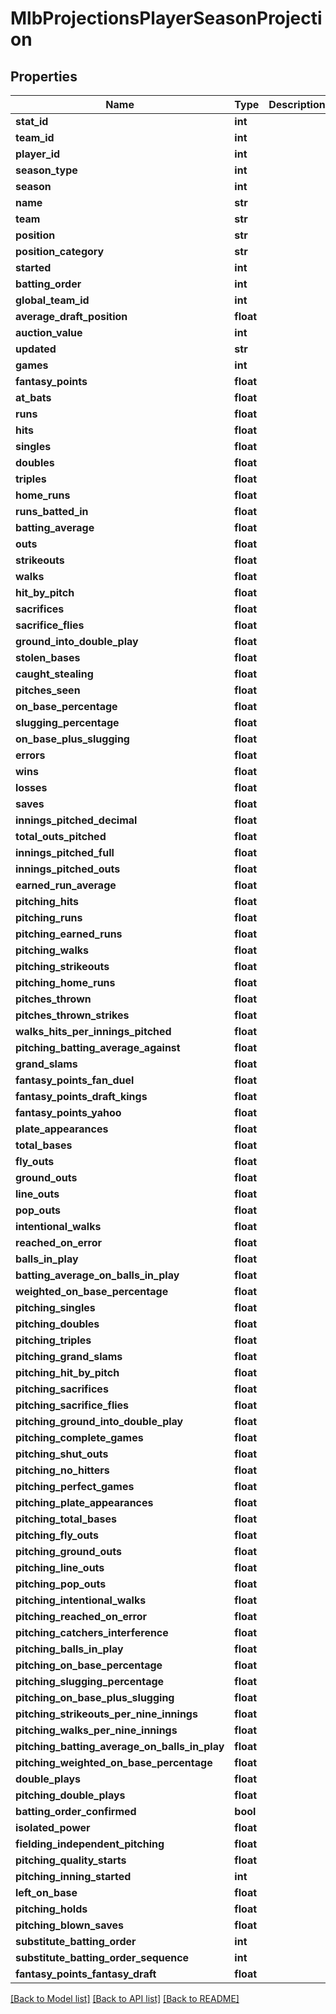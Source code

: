 # MlbProjectionsPlayerSeasonProjection

## Properties
Name | Type | Description | Notes
------------ | ------------- | ------------- | -------------
**stat_id** | **int** |  | [optional] 
**team_id** | **int** |  | [optional] 
**player_id** | **int** |  | [optional] 
**season_type** | **int** |  | [optional] 
**season** | **int** |  | [optional] 
**name** | **str** |  | [optional] 
**team** | **str** |  | [optional] 
**position** | **str** |  | [optional] 
**position_category** | **str** |  | [optional] 
**started** | **int** |  | [optional] 
**batting_order** | **int** |  | [optional] 
**global_team_id** | **int** |  | [optional] 
**average_draft_position** | **float** |  | [optional] 
**auction_value** | **int** |  | [optional] 
**updated** | **str** |  | [optional] 
**games** | **int** |  | [optional] 
**fantasy_points** | **float** |  | [optional] 
**at_bats** | **float** |  | [optional] 
**runs** | **float** |  | [optional] 
**hits** | **float** |  | [optional] 
**singles** | **float** |  | [optional] 
**doubles** | **float** |  | [optional] 
**triples** | **float** |  | [optional] 
**home_runs** | **float** |  | [optional] 
**runs_batted_in** | **float** |  | [optional] 
**batting_average** | **float** |  | [optional] 
**outs** | **float** |  | [optional] 
**strikeouts** | **float** |  | [optional] 
**walks** | **float** |  | [optional] 
**hit_by_pitch** | **float** |  | [optional] 
**sacrifices** | **float** |  | [optional] 
**sacrifice_flies** | **float** |  | [optional] 
**ground_into_double_play** | **float** |  | [optional] 
**stolen_bases** | **float** |  | [optional] 
**caught_stealing** | **float** |  | [optional] 
**pitches_seen** | **float** |  | [optional] 
**on_base_percentage** | **float** |  | [optional] 
**slugging_percentage** | **float** |  | [optional] 
**on_base_plus_slugging** | **float** |  | [optional] 
**errors** | **float** |  | [optional] 
**wins** | **float** |  | [optional] 
**losses** | **float** |  | [optional] 
**saves** | **float** |  | [optional] 
**innings_pitched_decimal** | **float** |  | [optional] 
**total_outs_pitched** | **float** |  | [optional] 
**innings_pitched_full** | **float** |  | [optional] 
**innings_pitched_outs** | **float** |  | [optional] 
**earned_run_average** | **float** |  | [optional] 
**pitching_hits** | **float** |  | [optional] 
**pitching_runs** | **float** |  | [optional] 
**pitching_earned_runs** | **float** |  | [optional] 
**pitching_walks** | **float** |  | [optional] 
**pitching_strikeouts** | **float** |  | [optional] 
**pitching_home_runs** | **float** |  | [optional] 
**pitches_thrown** | **float** |  | [optional] 
**pitches_thrown_strikes** | **float** |  | [optional] 
**walks_hits_per_innings_pitched** | **float** |  | [optional] 
**pitching_batting_average_against** | **float** |  | [optional] 
**grand_slams** | **float** |  | [optional] 
**fantasy_points_fan_duel** | **float** |  | [optional] 
**fantasy_points_draft_kings** | **float** |  | [optional] 
**fantasy_points_yahoo** | **float** |  | [optional] 
**plate_appearances** | **float** |  | [optional] 
**total_bases** | **float** |  | [optional] 
**fly_outs** | **float** |  | [optional] 
**ground_outs** | **float** |  | [optional] 
**line_outs** | **float** |  | [optional] 
**pop_outs** | **float** |  | [optional] 
**intentional_walks** | **float** |  | [optional] 
**reached_on_error** | **float** |  | [optional] 
**balls_in_play** | **float** |  | [optional] 
**batting_average_on_balls_in_play** | **float** |  | [optional] 
**weighted_on_base_percentage** | **float** |  | [optional] 
**pitching_singles** | **float** |  | [optional] 
**pitching_doubles** | **float** |  | [optional] 
**pitching_triples** | **float** |  | [optional] 
**pitching_grand_slams** | **float** |  | [optional] 
**pitching_hit_by_pitch** | **float** |  | [optional] 
**pitching_sacrifices** | **float** |  | [optional] 
**pitching_sacrifice_flies** | **float** |  | [optional] 
**pitching_ground_into_double_play** | **float** |  | [optional] 
**pitching_complete_games** | **float** |  | [optional] 
**pitching_shut_outs** | **float** |  | [optional] 
**pitching_no_hitters** | **float** |  | [optional] 
**pitching_perfect_games** | **float** |  | [optional] 
**pitching_plate_appearances** | **float** |  | [optional] 
**pitching_total_bases** | **float** |  | [optional] 
**pitching_fly_outs** | **float** |  | [optional] 
**pitching_ground_outs** | **float** |  | [optional] 
**pitching_line_outs** | **float** |  | [optional] 
**pitching_pop_outs** | **float** |  | [optional] 
**pitching_intentional_walks** | **float** |  | [optional] 
**pitching_reached_on_error** | **float** |  | [optional] 
**pitching_catchers_interference** | **float** |  | [optional] 
**pitching_balls_in_play** | **float** |  | [optional] 
**pitching_on_base_percentage** | **float** |  | [optional] 
**pitching_slugging_percentage** | **float** |  | [optional] 
**pitching_on_base_plus_slugging** | **float** |  | [optional] 
**pitching_strikeouts_per_nine_innings** | **float** |  | [optional] 
**pitching_walks_per_nine_innings** | **float** |  | [optional] 
**pitching_batting_average_on_balls_in_play** | **float** |  | [optional] 
**pitching_weighted_on_base_percentage** | **float** |  | [optional] 
**double_plays** | **float** |  | [optional] 
**pitching_double_plays** | **float** |  | [optional] 
**batting_order_confirmed** | **bool** |  | [optional] 
**isolated_power** | **float** |  | [optional] 
**fielding_independent_pitching** | **float** |  | [optional] 
**pitching_quality_starts** | **float** |  | [optional] 
**pitching_inning_started** | **int** |  | [optional] 
**left_on_base** | **float** |  | [optional] 
**pitching_holds** | **float** |  | [optional] 
**pitching_blown_saves** | **float** |  | [optional] 
**substitute_batting_order** | **int** |  | [optional] 
**substitute_batting_order_sequence** | **int** |  | [optional] 
**fantasy_points_fantasy_draft** | **float** |  | [optional] 

[[Back to Model list]](../README.md#documentation-for-models) [[Back to API list]](../README.md#documentation-for-api-endpoints) [[Back to README]](../README.md)

